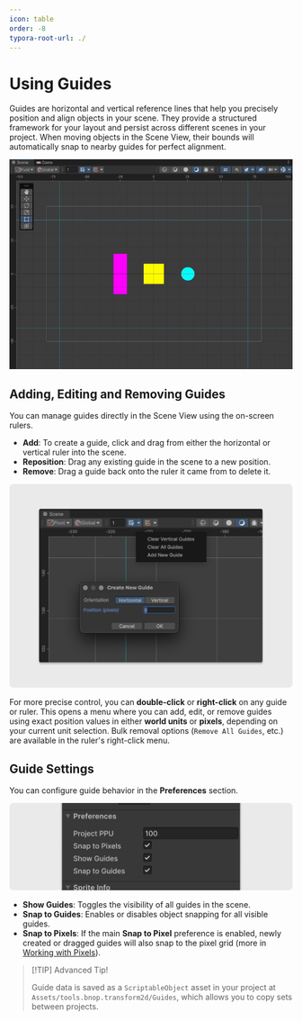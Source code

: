 ```yaml
---
icon: table
order: -8
typora-root-url: ./
---
```


# Using Guides

Guides are horizontal and vertical reference lines that help you precisely position and align objects in your scene. They provide a structured framework for your layout and persist across different scenes in your project. When moving objects in the Scene View, their bounds will automatically snap to nearby guides for perfect alignment. 

![](/static/8.1_Guides_Intro.gif)

## Adding, Editing and Removing Guides

You can manage guides directly in the Scene View using the on-screen rulers.

- **Add**: To create a guide, click and drag from either the horizontal or vertical ruler into the scene.
- **Reposition**: Drag any existing guide in the scene to a new position.
- **Remove**: Drag a guide back onto the ruler it came from to delete it.

![](/static/8.2_Guides_Editing.png)

For more precise control, you can **double-click** or **right-click** on any guide or ruler. This opens a menu where you can add, edit, or remove guides using exact position values in either **world units** or **pixels**, depending on your current unit selection. Bulk removal options (`Remove All Guides`, etc.) are available in the ruler's right-click menu.

## Guide Settings

You can configure guide behavior in the **Preferences** section.

![](/static/8.3_Guide_Preferences.png)

- **Show Guides**: Toggles the visibility of all guides in the scene.
- **Snap to Guides**: Enables or disables object snapping for all visible guides.
- **Snap to Pixels**: If the main **Snap to Pixel** preference is enabled, newly created or dragged guides will also snap to the pixel grid (more in [Working with Pixels](/07.working-with-pixels/)).

> [!TIP] Advanced Tip!
>
> Guide data is saved as a `ScriptableObject` asset in your project at `Assets/tools.bnop.transform2d/Guides`, which allows you to copy sets between projects.

